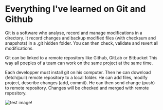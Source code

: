 # Everything I've learned on Git and Github

Git is a software who analyse, record and manage modifications in a directory.
It record changes and backup modified files (with checksum and snapshots) in a .git hidden folder.
You can then check, validate and revert all modifications.

Git can be linked to a remote repository like Github, GitLab or Bitbucket
This way all poeples of a team can work on the same project at the same time.

Each developper must install git on his computer.
Then he can download (fetch/pull) remote repository to a local folder.
He can add files, modify project, describe changes (add, commit).
He can then send change (push) to remote repository.
Changes will be checked and merged with remote repository.

![test image!](https://becode.org/app/uploads/2021/06/logo-becode.png "becode2")
